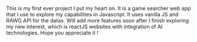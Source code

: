 This is my first ever project I put my heart on. It is a game searcher web app that I use to explore my capabilities in Javascript. It uses vanilla JS and RAWG API for the datas. 
Will add more features soon after I finish exploring my new interest, which is reactJS websites with integration of AI technologies. 
Hope you appreciate it ! 
